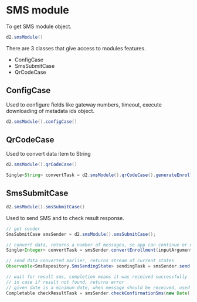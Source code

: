 # SMS module

<!--DHIS2-SECTION-ID:sms_module-->

To get SMS module object.

```java
d2.smsModule()
```

There are 3 classes that give access to modules features.

- ConfigCase
- SmsSubmitCase
- QrCodeCase

## ConfigCase

Used to configure fields like gateway numbers, timeout, execute downloading of metadata ids object.

```java
d2.smsModule().configCase()
```

## QrCodeCase

Used to convert data item to String

```java
d2.smsModule().qrCodeCase()
```

```java
Single<String> convertTask = d2.smsModule().qrCodeCase().generateEnrollmentCode(enrollmentUid);
```

## SmsSubmitCase

```java
d2.smsModule().smsSubmitCase()
```

Used to send SMS and to check result response.

```java
// get sender
SmsSubmitCase smsSender = d2.smsModule().smsSubmitCase();

// convert data, returns a number of messages, so app can continue or not
Single<Integer> convertTask = smsSender.convertEnrollment(inputArguments.getEnrollmentId())

// send data converted earlier, returns stream of current states
Observable<SmsRepository.SmsSendingState> sendingTask = smsSender.send();

// wait for result sms, completion means it was received successfully
// in case if result not found, returns error
// given date is a minimum date, when message should be received, used to skip old messages that may have the same submission id
Completable checkResultTask = smsSender.checkConfirmationSms(new Date());
```
